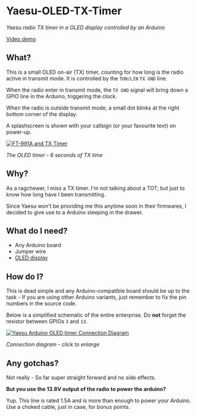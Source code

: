 # Yaesu-OLED-TX-Timer
*Yaesu radio TX timer in a OLED display controlled by an Arduino*

[Video demo](https://www.youtube.com/watch?v=AhdzXkJfJBs)

## What?

This is a small OLED on-air (TX) timer, counting for how long is the radio active in transmit mode. It is controlled by the `TUN/LIN` `TX GND` line.

When the radio enter in transmit mode, the `TX GND` signal will bring down a GPIO line in the Arduino, triggering the clock.

When the radio is outside transmit mode, a small dot blinks at the right bottom corner of the display.

A splashscreen is shown with your callsign (or your favourite text) on power-up.

[![FT-991A and TX Timer](https://rf3.org:8443/q/yaesu-timer/yaesu-ft991a-tx-counter-scaled.jpg)](https://rf3.org:8443/q/yaesu-timer/yaesu-ft991a-tx-counter.jpg)

*The OLED timer - 6 seconds of TX time*

## Why?

As a ragchewer, I miss a TX timer. I'm not talking about a TOT; but just to know how long have I been transmitting.

Since Yaesu won't be providing me this anytime soon in their firmwares, I decided to give use to a Arduino sleeping in the drawer.

## What do I need?

* Any Arduino board
* Jumper wire
* [OLED display](https://www.aliexpress.com/item/32819880935.html?spm=a2g0s.9042311.0.0.63724c4drSiqbI)

## How do I?

This is dead simple and any Arduino-compatible board should be up to the task - If you are using other Arduino variants, just remember to fix the pin numbers in the source code.

Below is a simplified schematic of the entire enterprise. Do **not** forget the resistor between GPIOs `3` and `13`.

[![Yaesu Arduino OLED timer Connection Diagram](https://rf3.org:8443/q/yaesu-timer/yaesu-arduino-tx-timer-pinout.jpg)](https://rf3.org:8443/q/yaesu-timer/yaesu-arduino-tx-timer-pinout.png)

*Connection diagram - click to enlarge*

## Any gotchas?

Not really - So far super straight forward and no side effects.

**But you use the 13.8V output of the radio to power the arduino?**

Yup. This line is rated 1.5A and is more than enough to power your Arduino. Use a choked cable, just in case, for bonus points.
